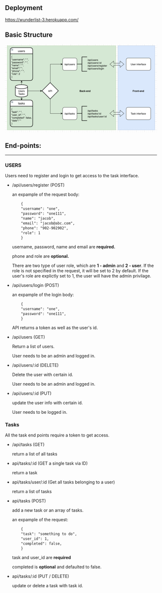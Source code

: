## Deployment

https://wunderlist-3.herokuapp.com/

## Basic Structure

![FlowChart](/asset/flowchart.png)

## End-points:

---

### USERS

Users need to register and login to get access to the task interface.

* /api/users/register (POST)

    an expample of the request body:
    ```
        {
        "username": "one",
        "password": "one111",
        "name": "jacob",
        "email": "jacob@abc.com",
        "phone": "902-902902",
        "role": 1
        }
    ```

    username, password, name and email are **required.**

    phone and role are **optional.**

    There are two type of user role, which are **1 - admin** and **2 - user**. If the role is not specified in the request, it will be set to 2 by default. If the user's role are explictly set to 1, the user will have the admin privilage.

* /api/users/login (POST)

    an expample of the login body:
    ```
        {
        "username": "one",
        "password": "one111",
        }
    ```
    API returns a token as well as the user's id.

* /api/users (GET)

    Return a list of users.

    User needs to be an admin and logged in.

* /api/users/:id (DELETE)

    Delete the user with certain id.

    User needs to be an admin and logged in.


* /api/users/:id (PUT)

    update the user info with certain id.

    User needs to be logged in.

### Tasks

All the task end points require a token to get access.

* /api/tasks (GET)

    return a list of all tasks

* api/tasks/:id (GET a single task via ID)

    return a task 

* api/tasks/user/:id (Get all tasks belonging to a user)

    return a list of tasks

* api/tasks (POST)

    add a new task or an array of tasks.

    an expample of the request:
    ```
        {
        "task": "something to do",
        "user_id": 1,
        "completed": false,
        }
    ```
    task and user_id are **required**

    completed is **optional** and defaulted to false. 

* api/tasks/:id (PUT / DELETE)

    update or delete a task with task id.

